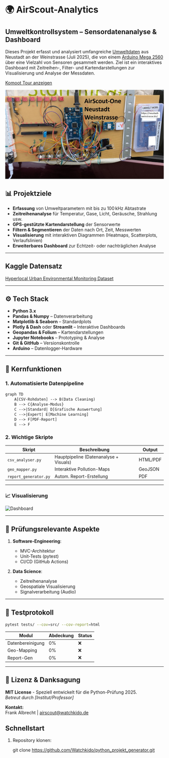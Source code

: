# 🌍 AirScout-Analytics

## Umweltkontrollsystem – Sensordatenanalyse & Dashboard

Dieses Projekt erfasst und analysiert umfangreiche [Umweltdaten](https://www.kaggle.com/datasets/avitarus/hyperlocal-urban-environmental-monitoring-dataset) aus Neustadt an der Weinstrasse (Juli 2025), die von einem [Arduino Mega 2560](https://github.com/Watchkido/AirScout-Firmware) über eine Vielzahl von Sensoren gesammelt werden. Ziel ist ein interaktives Dashboard mit Zeitreihen-, Filter- und Kartendarstellungen zur Visualisierung und Analyse der Messdaten.

[Komoot Tour anzeigen](https://www.komoot.com/de-de/tour/2413578613?share_token=apHyFIhrf2YKNJ2b1SoPXXkasVKoAAOQN9jk74EsBOb3qIL1sM&profile=1)

![AirScout-One](img/airscoutone.jpg)

## 📊 Projektziele

- **Erfassung** von Umweltparametern mit bis zu 100 kHz Abtastrate
- **Zeitreihenanalyse** für Temperatur, Gase, Licht, Geräusche, Strahlung usw.
- **GPS-gestützte Kartendarstellung** der Sensorwerte
- **Filtern & Segmentieren** der Daten nach Ort, Zeit, Messwerten
- **Visualisierung** mit interaktiven Diagrammen (Heatmaps, Scatterplots, Verlaufslinien)
- **Erweiterbares Dashboard** zur Echtzeit- oder nachträglichen Analyse


---
## Kaggle Datensatz
[Hyperlocal Urban Environmental Monitoring Dataset](https://www.kaggle.com/datasets/avitarus/hyperlocal-urban-environmental-monitoring-dataset)

---

## ⚙️ Tech Stack

- **Python 3.x**
- **Pandas & Numpy** – Datenverarbeitung
- **Matplotlib & Seaborn** – Standardplots
- **Plotly & Dash** oder **Streamlit** – Interaktive Dashboards
- **Geopandas & Folium** – Kartendarstellungen
- **Jupyter Notebooks** – Prototyping & Analyse
- **Git & GitHub** – Versionskontrolle
- **Arduino** – Datenlogger-Hardware

---

## 🧠 Kernfunktionen
### 1. Automatisierte Datenpipeline
```mermaid
graph TD
    A[CSV-Rohdaten] --> B(Data Cleaning)
    B --> C{Analyse-Modus}
    C -->|Standard| D[Grafische Auswertung]
    C -->|Expert| E[Machine Learning]
    D --> F[PDF-Report]
    E --> F
```

### 2. Wichtige Skripte
| Skript | Beschreibung | Output |
|--------|-------------|--------|
| `csv_analyser.py` | Hauptpipeline (Datenanalyse + Visuals) | HTML/PDF |
| `geo_mapper.py` | Interaktive Pollution-Maps | GeoJSON |
| `report_generator.py` | Autom. Report-Erstellung | PDF |

---


### 📈 Visualisierung
![Dashboard](images/dashboard_preview.png)

---

## 📝 Prüfungsrelevante Aspekte
1. **Software-Engineering**:
   - MVC-Architektur
   - Unit-Tests (pytest)
   - CI/CD (GitHub Actions)

2. **Data Science**:
   - Zeitreihenanalyse
   - Geospatiale Visualisierung
   - Signalverarbeitung (Audio)

---

## 🧪 Testprotokoll
```bash
pytest tests/ --cov=src/ --cov-report=html
```
| Modul | Abdeckung | Status |
|-------|-----------|--------|
| Datenbereinigung | 0% | ❌ |
| Geo-Mapping | 0% | ❌ |
| Report-Gen | 0% | ❌ |

---

## 📜 Lizenz & Danksagung
**MIT License** - Speziell entwickelt für die Python-Prüfung 2025.  
*Betreut durch [Institut/Professor]*  

**Kontakt:**  
Frank Albrecht | [airscout@watchkido.de](mailto:airscout@watchkido.de)  

## Schnellstart

1. Repository klonen:

   git clone https://github.com/Watchkido/python_projekt_generator.git

